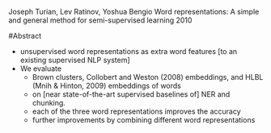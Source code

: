 Joseph Turian, Lev Ratinov, Yoshua Bengio
Word representations: A simple and general method for semi-supervised learning
2010

#Abstract

* unsupervised word representations
  as extra word features [to an existing supervised NLP system]
* We evaluate
  * Brown clusters, Collobert and Weston (2008) embeddings, and
    HLBL (Mnih & Hinton, 2009) embeddings of words
  * on [near state-of-the-art supervised baselines of] NER and chunking.
  * each of the three word representations improves the accuracy
  * further improvements by combining different word representations
